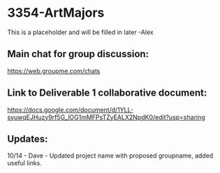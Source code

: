 # 3354-ArtMajors
This is a placeholder and will be filled in later -Alex


## Main chat for group discussion:
https://web.groupme.com/chats


## Link to Deliverable 1 collaborative document:
https://docs.google.com/document/d/1YLL-syuwqEJHuzy9rf5G_lOG1mMFPsTZyEALX2NpdK0/edit?usp=sharing


## Updates:
10/14 - Dave - Updated project name with proposed groupname, added useful links.